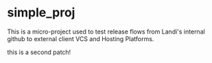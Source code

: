 # simple_proj
This is a micro-project used to test release flows from Landi's internal github
to external client VCS and Hosting Platforms.


this is a second patch!

